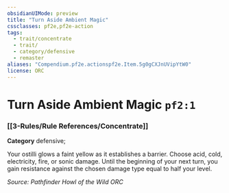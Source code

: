 ```yaml
---
obsidianUIMode: preview
title: "Turn Aside Ambient Magic"
cssclasses: pf2e,pf2e-action
tags:
  - trait/concentrate
  - trait/
  - category/defensive
  - remaster
aliases: "Compendium.pf2e.actionspf2e.Item.5g0gCXJnUVipYtW0"
license: ORC
---
```

# Turn Aside Ambient Magic `pf2:1`

### [[3-Rules/Rule References/Concentrate]]

**Category** defensive; 




Your ostilli glows a faint yellow as it establishes a barrier. Choose acid, cold, electricity, fire, or sonic damage. Until the beginning of your next turn, you gain resistance against the chosen damage type equal to half your level.

*Source: Pathfinder Howl of the Wild*
*ORC*